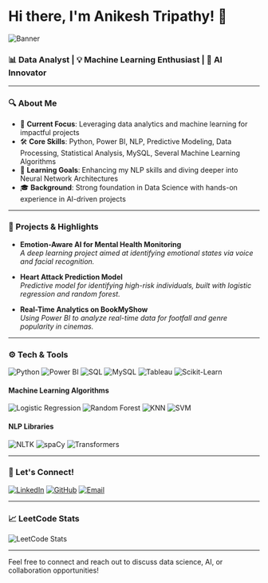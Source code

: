 # Hi there, I'm Anikesh Tripathy! 👋

![Banner](https://user-images.githubusercontent.com/XXXXXX/banner.png) <!-- Add a custom banner image -->

### 📊 Data Analyst | 💡 Machine Learning Enthusiast | 🚀 AI Innovator

---

### 🔍 About Me

- 📌 **Current Focus**: Leveraging data analytics and machine learning for impactful projects
- 🛠️ **Core Skills**: Python, Power BI, NLP, Predictive Modeling, Data Processing, Statistical Analysis, MySQL, Several Machine Learning Algorithms
- 🌱 **Learning Goals**: Enhancing my NLP skills and diving deeper into Neural Network Architectures
- 🎓 **Background**: Strong foundation in Data Science with hands-on experience in AI-driven projects

---

### 🚀 Projects & Highlights

- **Emotion-Aware AI for Mental Health Monitoring**  
  *A deep learning project aimed at identifying emotional states via voice and facial recognition.*

- **Heart Attack Prediction Model**  
  *Predictive model for identifying high-risk individuals, built with logistic regression and random forest.*

- **Real-Time Analytics on BookMyShow**  
  *Using Power BI to analyze real-time data for footfall and genre popularity in cinemas.*

---

### ⚙️ Tech & Tools

![Python](https://img.shields.io/badge/Python-3776AB?style=for-the-badge&logo=python&logoColor=white)
![Power BI](https://img.shields.io/badge/PowerBI-F2C811?style=for-the-badge&logo=powerbi&logoColor=black)
![SQL](https://img.shields.io/badge/SQL-00758F?style=for-the-badge&logo=postgresql&logoColor=white)
![MySQL](https://img.shields.io/badge/MySQL-4479A1?style=for-the-badge&logo=mysql&logoColor=white)
![Tableau](https://img.shields.io/badge/Tableau-E97627?style=for-the-badge&logo=tableau&logoColor=white)
![Scikit-Learn](https://img.shields.io/badge/Scikit--Learn-F7931E?style=for-the-badge&logo=scikit-learn&logoColor=black)

#### Machine Learning Algorithms
![Logistic Regression](https://img.shields.io/badge/Logistic%20Regression-0D4D92?style=for-the-badge&logo=python&logoColor=white)
![Random Forest](https://img.shields.io/badge/Random%20Forest-0A1D4B?style=for-the-badge&logo=python&logoColor=white)
![KNN](https://img.shields.io/badge/KNN-4B8BBE?style=for-the-badge&logo=python&logoColor=white)
![SVM](https://img.shields.io/badge/SVM-36B5D6?style=for-the-badge&logo=python&logoColor=white)

#### NLP Libraries
![NLTK](https://img.shields.io/badge/NLTK-8D5A91?style=for-the-badge&logo=python&logoColor=white)
![spaCy](https://img.shields.io/badge/spaCy-6C4A98?style=for-the-badge&logo=python&logoColor=white)
![Transformers](https://img.shields.io/badge/Transformers-7B8D99?style=for-the-badge&logo=python&logoColor=white)

---

### 💬 Let's Connect!

[![LinkedIn](https://img.shields.io/badge/LinkedIn-0077B5?style=for-the-badge&logo=linkedin&logoColor=white)](https://www.linkedin.com/in/anikeshtripathy) 
[![GitHub](https://img.shields.io/badge/GitHub-181717?style=for-the-badge&logo=github&logoColor=white)](https://github.com/anikeshtripathy)
[![Email](https://img.shields.io/badge/Email-D14836?style=for-the-badge&logo=gmail&logoColor=white)](mailto:anikeshtripathy03@gmail.com)

---

### 📈 LeetCode Stats
![LeetCode Stats](https://leetcard.jacoblin.cool/anikesh03?theme=dark&font=GeosansLight)

---

Feel free to connect and reach out to discuss data science, AI, or collaboration opportunities!
